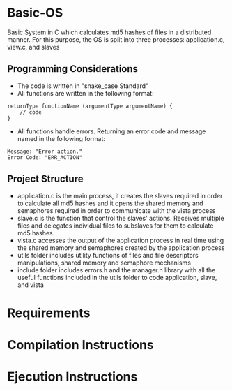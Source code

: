 # Basic-OS
Basic System in C which calculates md5 hashes of files in a distributed manner.
For this purpose, the OS is split into three processes: application.c, view.c, and slaves

## Programming Considerations
* The code is written in "snake_case Standard"
* All functions are written in the following format:
```
returnType functionName (argumentType argumentName) {
    // code
} 
```
* All functions handle errors. Returning an error code and message named in the following format:
```
Message: "Error action."
Error Code: "ERR_ACTION"
```

## Project Structure

* application.c is the main process, it creates the slaves required in order to calculate all md5 hashes and it opens the shared memory and semaphores required in order to communicate with the vista process 
* slave.c is the function that control the slaves' actions. Receives multiple files and delegates individual files to subslaves for them to calculate md5 hashes.
* vista.c accesses the output of the application process in real time using the shared memory and semaphores created by the application process
* utils folder includes utility functions of files and file descriptors manipulations, shared memory and semaphore mechanisms
* include folder includes errors.h and the manager.h library with all the useful functions included in the utils folder to code application, slave, and vista

# Requirements

# Compilation Instructions

# Ejecution Instructions